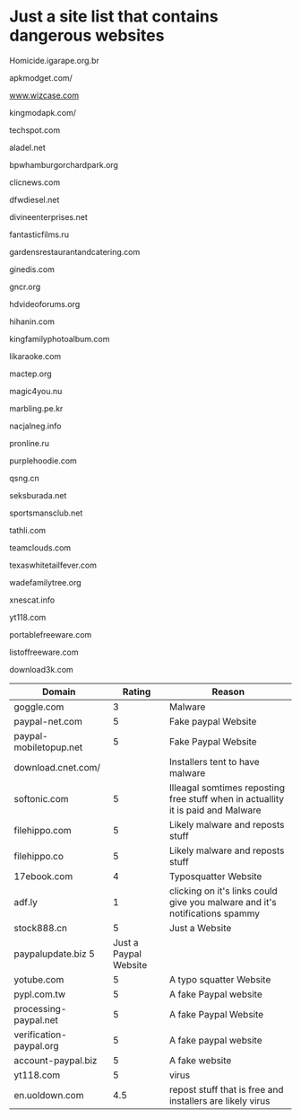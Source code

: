 # Just a site list that contains dangerous websites

Homicide.igarape.org.br

apkmodget.com/

www.wizcase.com

kingmodapk.com/

techspot.com

aladel.net

bpwhamburgorchardpark.org

clicnews.com

dfwdiesel.net

divineenterprises.net

fantasticfilms.ru

gardensrestaurantandcatering.com

ginedis.com

gncr.org

hdvideoforums.org

hihanin.com

kingfamilyphotoalbum.com

likaraoke.com

mactep.org

magic4you.nu

marbling.pe.kr

nacjalneg.info

pronline.ru

purplehoodie.com

qsng.cn

seksburada.net

sportsmansclub.net

tathli.com

teamclouds.com

texaswhitetailfever.com

wadefamilytree.org

xnescat.info

yt118.com

portablefreeware.com

listoffreeware.com

download3k.com

| Domain       | Rating           | Reason          |
| -------------| ---------------- | ----------------|
| goggle.com   | 3                | Malware         |
| paypal-net.com| 5               | Fake paypal Website |
| paypal-mobiletopup.net| 5       | Fake Paypal Website|
| download.cnet.com/|             | Installers tent to have malware|
|  softonic.com     |       5     |   Illeagal somtimes reposting free stuff when in actuallity it is paid and Malware|
| filehippo.com     |     5       |      Likely malware and reposts stuff           |
| filehippo.co     |     5       |      Likely malware and reposts stuff            |
| 17ebook.com     |     4       |      Typosquatter Website            |
| adf.ly          |     1       |      clicking on it's links could give you malware and it's notifications spammy|
| stock888.cn          |      5       |    Just a  Website|
| paypalupdate.biz         5          |   Just a Paypal Website                    |
| yotube.com     |       5      |   A typo squatter Website                    |
| pypl.com.tw    |       5      |   A fake Paypal website                     |
| processing-paypal.net |   5    |  A fake Paypal Website                      |
| verification-paypal.org|  5    | A fake paypal website                       |
| account-paypal.biz|      5     | A fake website |
| yt118.com |              5     |       virus |
| en.uoldown.com|           4.5  |   repost stuff that is free and installers are likely virus   |

